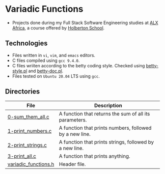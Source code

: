 # Variadic Functions

- Projects done during my Full Stack Software Engineering studies at [ALX Africa](https://www.alxafrica.com/software-engineering-2022/), a course offered by [Holberton School](https://www.holbertonschool.com/).

## Technologies
- Files written in ```vi```, ```vim```, and ```emacs``` editors. 
- C files compiled using ```gcc 9.4.0```.
- C files wriiten according to the betty coding style. Checked using [betty-style.pl](https://github.com/holbertonschool/Betty/blob/master/betty-style.pl) and [betty-doc.pl](https://github.com/holbertonschool/Betty/blob/master/betty-doc.pl).
- Files tested on ```Ubuntu 20.04``` LTS using ```gcc```.

## Directories 

| File  | Description |
| ---  | --- |
|[0-sum_them_all.c](0-sum_them_all.c)|A  function that returns the sum of all its parameters.|
|[1-print_numbers.c](1-print_numbers.c)|A function that prints numbers, followed by a new line.|
|[2-print_strings.c](2-print_strings.c)|A function that prints strings, followed by a new line.|
|[3-print_all.c](3-print_all.c)|A function that prints anything.
|[variadic_functions.h](variadic_functions.h)|Header file.|
